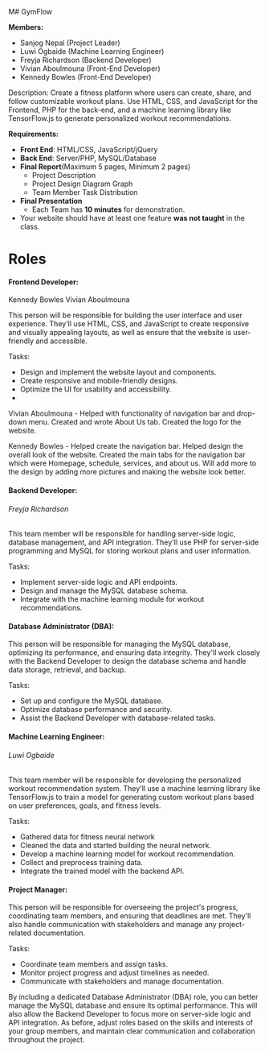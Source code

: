 M# GymFlow



**Members:**

* Sanjog Nepal         (Project Leader)
* Luwi Ogbaide         (Machine Learning Engineer)
* Freyja Richardson    (Backend Developer)
* Vivian Aboulmouna    (Front-End Developer)
* Kennedy Bowles       (Front-End Developer)

Description: Create a fitness platform where users can create, share, and follow customizable workout plans.  Use HTML, CSS, and JavaScript for the Frontend, PHP for the back-end, and a machine learning library like TensorFlow.js to generate personalized workout recommendations.


**Requirements:**

* **Front End**: HTML/CSS, JavaScript/jQuery
* **Back End**: Server/PHP, MySQL/Database
* **Final Report**(Maximum 5 pages, Minimum 2 pages)
  * Project Description
  * Project Design Diagram Graph
  * Team Member Task Distribution
* **Final Presentation**
  * Each Team has **10 minutes** for demonstration.
* Your website should have at least one feature **was not taught** in the class.

# Roles

#### Frontend Developer:
Kennedy Bowles
Vivian Aboulmouna

This person will be responsible for building the user interface and user experience. They'll use HTML, CSS, and JavaScript to create responsive and visually appealing layouts, as well as ensure that the website is user-friendly and accessible.

Tasks:

* Design and implement the website layout and components.
* Create responsive and mobile-friendly designs.
* Optimize the UI for usability and accessibility.
* 
Vivian Aboulmouna - Helped with functionality of navigation bar and drop-down menu. Created and wrote About Us tab. Created the logo for the website.
 
Kennedy Bowles - Helped create the navigation bar. Helped design the overall look of the website. Created the main tabs for the navigation bar which were Homepage, schedule, services, and about us. Will add more to the design by adding more pictures and making the website look better.

#### Backend Developer:

###### Freyja Richardson

This team member will be responsible for handling server-side logic, database management, and API integration. They'll use PHP for server-side programming and MySQL for storing workout plans and user information.

Tasks:

* Implement server-side logic and API endpoints.
* Design and manage the MySQL database schema.
* Integrate with the machine learning module for workout recommendations.

#### Database Administrator (DBA):

This person will be responsible for managing the MySQL database, optimizing its performance, and ensuring data integrity. They'll work closely with the Backend Developer to design the database schema and handle data storage, retrieval, and backup.

Tasks:

* Set up and configure the MySQL database.
* Optimize database performance and security.
* Assist the Backend Developer with database-related tasks.

#### Machine Learning Engineer:

###### Luwi Ogbaide 

This team member will be responsible for developing the personalized workout recommendation system. They'll use a machine learning library like TensorFlow.js to train a model for generating custom workout plans based on user preferences, goals, and fitness levels.

Tasks:
* Gathered data for fitness neural network
* Cleaned the data and started building the neural network.
* Develop a machine learning model for workout recommendation.
* Collect and preprocess training data.
* Integrate the trained model with the backend API.

#### Project Manager:

This person will be responsible for overseeing the project's progress, coordinating team members, and ensuring that deadlines are met. They'll also handle communication with stakeholders and manage any project-related documentation.

Tasks:

* Coordinate team members and assign tasks.
* Monitor project progress and adjust timelines as needed.
* Communicate with stakeholders and manage documentation.

By including a dedicated Database Administrator (DBA) role, you can better manage the MySQL database and ensure its optimal performance. This will also allow the Backend Developer to focus more on server-side logic and API integration. As before, adjust roles based on the skills and interests of your group members, and maintain clear communication and collaboration throughout the project.
